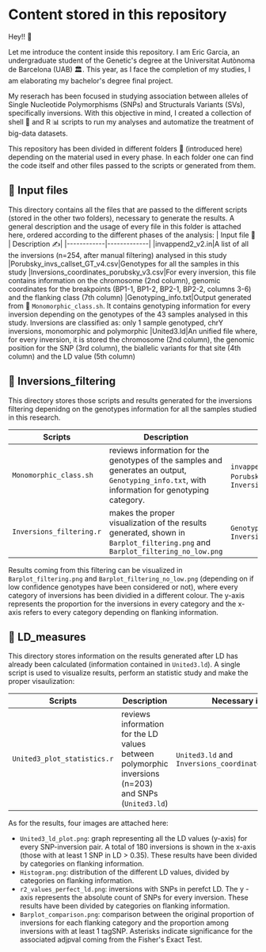 # Content stored in this repository
Hey!! 👋

Let me introduce the content inside this repository. I am Eric Garcia, an undergraduate student of the Genetic's degree at the Universitat Autònoma de Barcelona (UAB) 🏛️. This year, as I face the completion of my studies, I am elaborating my bachelor's degree final project. 

My reserach has been focused in studying association between alleles of Single Nucleotide Polymorphisms (SNPs) and Structurals Variants (SVs), specifically inversions. With this objective in mind, I created a collection of shell 🐚 and R 📊 scripts to run my analyses and automatize the treatment of big-data datasets. 

This repository has been divided in different folders 📁 (introduced here) depending on the material used in every phase. In each folder one can find the code itself and other files passed to the scripts or generated from them. 

## 📁 Input files

This directory contains all the files that are passed to the different scripts (stored in the other two folders), necessary to generate the results. A general description and the usage of every file in this folder is attached here, ordered according to the different phases of the analysis:
| Input file 📖 | Description ✍️|
|------------|-------------|
|invappend2_v2.in|A list of all the inversions (n=254, after manual filtering) analysed in this study 
|Porubsky_invs_callset_GT_v4.csv|Genotypes for all the samples in this study
|Inversions_coordinates_porubsky_v3.csv|For every inversion, this file contains information on the chromosome (2nd column), genomic coordinates for the breakpoints (BP1-1, BP1-2, BP2-1, BP2-2, columns 3-6) and the flanking class (7th column)
|Genotyping_info.txt|Output generated from 🐚 `Monomorphic_class.sh`. It contains genotyping information for every inversion depending on the genotypes of the 43 samples analysed in this study. Inversions are classified as: only 1 sample genotyped, chrY inversions, monomorphic and polymorphic
|United3.ld|An unified file where, for every inversion, it is stored the chromosome (2nd column), the genomic position for the SNP (3rd column), the biallelic variants for that site (4th column) and the LD value (5th column)

## 📁 Inversions_filtering

This directory stores those scripts and results generated for the inversions filtering depenidng on the genotypes information for all the samples studied in this research. 

|Scripts|Description|Necessary input files|
|-------|-----------|---------------------|
|`Monomorphic_class.sh`|reviews information for the genotypes of the samples and generates an output, `Genotyping_info.txt`, with information for genotyping category.|`invappend2_v2.in`, `Porubsky_invs_callset_GT_v4.csv` and `Inversions_coordinates_porubsky_v3.csv`|
|`Inversions_filtering.r`|makes the proper visualization of the results generated, shown in `Barplot_filtering.png` and `Barplot_filtering_no_low.png`|`Genotyping_info.txt` and `Inversions_coordinates_porubsky_v3.csv`|

Results coming from this filtering can be visualized in `Barplot_filtering.png` and `Barplot_filtering_no_low.png` (depending on if low confidence genotypes have been considered or not), where every category of inversions has been dividied in a different colour. The y-axis represents the proportion for the inversions in every category and the x-axis refers to every category depending on flanking information. 

## 📁 LD_measures

This directory stores information on the results generated after LD has already been calculated (information contained in `United3.ld`). A single script is used to visualize results, perform an statistic study and make the proper visaulization:

|Scripts|Description|Necessary input files|
|-------|-----------|---------------------|
|`United3_plot_statistics.r`|reviews information for the LD values between polymorphic inversions (n=203) and SNPs (`United3.ld`)| `United3.ld` and `Inversions_coordinates_porubsky_v3.csv`|

As for the results, four images are attached here:
  - `United3_ld_plot.png`: graph representing all the LD values (y-axis) for every SNP-inversion pair. A total of 180 inversions is shown in the x-axis (those with at least 1 SNP in LD > 0.35). These results have been divided by categories on flanking information.
  - `Histogram.png`: distribution of the different LD values, divided by categories on flanking information. 
  - `r2_values_perfect_ld.png`: inversions with SNPs in perefct LD. The y -axis represents the absolute count of SNPs for every inversion. These results have been divided by categories on flanking information.  
  - `Barplot_comparison.png`: comparison between the original proportion of inversions for each flanking category and the proportion among inversions with at least 1 tagSNP. Asterisks indicate significance for the associated adjpval coming from the Fisher's Exact Test. 


